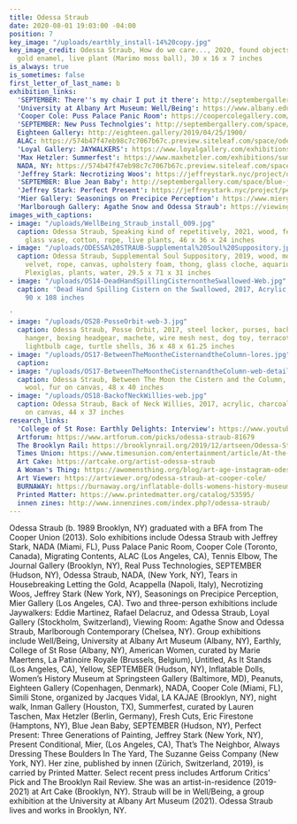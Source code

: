 ```yaml
---
title: Odessa Straub
date: 2020-08-01 19:03:00 -04:00
position: 7
key_image: "/uploads/earthly_install-14%20copy.jpg"
key_image_credit: Odessa Straub, How do we care..., 2020, found objects, vinyl tubing,
  gold enamel, live plant (Marimo moss ball), 30 x 16 x 7 inches
is_always: true
is_sometimes: false
first_letter_of_last_name: b
exhibition_links:
  'SEPTEMBER: There''s my chair I put it there': http://septembergallery.com/space/odessa-straub.html
  'University at Albany Art Museum: Well/Being': https://www.albany.edu/museum/wellbeing/straub.html
  'Cooper Cole: Puss Palace Panic Room': https://coopercolegallery.com/exhibition/2019-odessa-straub-puss-palace-panic-room/
  'SEPTEMBER: New Puss Technolgies': http://septembergallery.com/space/real-puss-technologies.html
  Eighteen Gallery: http://eighteen.gallery/2019/04/25/1900/
  ALAC: https://574b47f47eb98c7c7067b67c.preview.siteleaf.com/space/odessa-straub-at-alac.html
  'Loyal Gallery: JAYWALKERS': https://www.loyalgallery.com/exhibitions/jaywalkers/
  'Max Hetzler: Summerfest': https://www.maxhetzler.com/exhibitions/summerfest-2017-curated-lauren-taschenlouise-bonnet-celeste-dupuy-spencer-aaron-garber-maikovska-oliver-osborne-walter-price-ode/press-en/
  NADA, NY: https://574b47f47eb98c7c7067b67c.preview.siteleaf.com/space/nada.html
  'Jeffrey Stark: Necrotizing Woos': https://jeffreystark.nyc/project/odessa_straub-2/
  'SEPTEMBER: Blue Jean Baby': http://septembergallery.com/space/blue-jean-baby.html
  'Jeffrey Stark: Perfect Present': https://jeffreystark.nyc/project/perfect-present/
  'Mier Gallery: Seasonings on Precipice Perception': https://www.miergallery.com/exhibitions/odessa-straub2
  'Marlborough Gallery: Agathe Snow and Odessa Straub': https://viewingroom.xyz/exhibitions/agathe-snow-and-odessa-straub/
images_with_captions:
- image: "/uploads/WellBeing_Straub_install_009.jpg"
  caption: Odessa Straub, Speaking kind of repetitively, 2021, wood, felt, silk velvet,
    glass vase, cotton, rope, live plants, 46 x 36 x 24 inches
- image: "/uploads/ODESSA%20STRAUB-Supplemental%20Soul%20Suppository.jpg"
  caption: Odessa Straub, Supplemental Soul Suppository, 2019, wood, mohair, silk
    velvet, rope, canvas, upholstery foam, thong, glass cloche, aquarium substrate,
    Plexiglas, plants, water, 29.5 x 71 x 31 inches
- image: "/uploads/OS14-DeadHandSpillingCisternontheSwallowed-Web.jpg"
  caption: 'Dead Hand Spilling Cistern on the Swallowed, 2017, Acrylic, dye, enamel,
    90 x 108 inches

'
- image: "/uploads/OS28-PosseOrbit-web-3.jpg"
  caption: Odessa Straub, Posse Orbit, 2017, steel locker, purses, backpack, shoehorn,
    hanger, boxing headgear, machete, wire mesh nest, dog toy, terracotta pigeon,
    lightbulb cage, turtle shells, 36 x 48 x 61.25 inches
- image: "/uploads/OS17-BetweenTheMoontheCisternandtheColumn-lores.jpg"
  caption: 
- image: "/uploads/OS17-BetweenTheMoontheCisternandtheColumn-web-detail.jpg"
  caption: Odessa Straub, Between The Moon the Cistern and the Column, 2017, acrylic,
    wool, fur on canvas, 48 x 40 inches
- image: "/uploads/OS18-BackofNeckWillies-web.jpg"
  caption: Odessa Straub, Back of Neck Willies, 2017, acrylic, charcoal and latex
    on canvas, 44 x 37 inches
research_links:
  'College of St Rose: Earthly Delights: Interview': https://www.youtube.com/watch?v=mt3PLtq0GVI
  Artforum: https://www.artforum.com/picks/odessa-straub-81679
  The Brooklyn Rail: https://brooklynrail.org/2019/12/artseen/Odessa-StraubTheres-my-chair-I-put-it-there
  Times Union: https://www.timesunion.com/entertainment/article/At-the-Massry-exhibit-s-art-imitates-life-15913634.php
  Art Cake: https://artcake.org/artist-odessa-straub
  A Woman's Thing: https://awomensthing.org/blog/art-age-instagram-odessa-straub/
  Art Viewer: https://artviewer.org/odessa-straub-at-cooper-cole/
  BURNAWAY: https://burnaway.org/inflatable-dolls-womens-history-museum-at-springsteen-gallery/
  Printed Matter: https://www.printedmatter.org/catalog/53595/
  innen zines: http://www.innenzines.com/index.php?/odessa-straub/
---
```


Odessa Straub (b. 1989 Brooklyn, NY) graduated with a BFA from The Cooper Union (2013). Solo exhibitions include Odessa Straub with Jeffrey Stark, NADA (Miami, FL), Puss Palace Panic Room, Cooper Cole (Toronto, Canada), Migrating Contents, ALAC (Los Angeles, CA), Tennis Elbow, The Journal Gallery (Brooklyn, NY), Real Puss Technologies, SEPTEMBER (Hudson, NY), Odessa Straub, NADA, (New York, NY), Tears in Housebreaking Letting the Gold, Acappella (Napoli, Italy), Necrotizing Woos, Jeffrey Stark (New York, NY), Seasonings on Precipice Perception, Mier Gallery (Los Angeles, CA). Two and three-person exhibitions include Jaywalkers: Eddie Martinez, Rafael Delacruz, and Odessa Straub, Loyal Gallery (Stockholm, Switzerland), Viewing Room: Agathe Snow and Odessa Straub, Marlborough Contemporary (Chelsea, NY). Group exhibitions include Well/Being, University at Albany Art Museum (Albany, NY), Earthly, College of St Rose (Albany, NY), American Women, curated by Marie Maertens, La Patinoire Royale (Brussels, Belgium), Untitled, As It Stands (Los Angeles, CA), Yellow, SEPTEMBER (Hudson, NY), Inflatable Dolls, Women’s History Museum at Springsteen Gallery (Baltimore, MD), Peanuts, Eighteen Gallery (Copenhagen, Denmark), NADA, Cooper Cole (Miami, FL), Simili Stone, organized by Jacques Vidal, LA KAJAE (Brooklyn, NY), night walk, Inman Gallery (Houston, TX), Summerfest, curated by Lauren Taschen, Max Hetzler (Berlin, Germany), Fresh Cuts, Eric Firestone (Hamptons, NY), Blue Jean Baby, SEPTEMBER (Hudson, NY), Perfect Present: Three Generations of Painting, Jeffrey Stark (New York, NY), Present Conditional, Mier, (Los Angeles, CA), That’s The Neighbor, Always Dressing These Boulders In The Yard, The Suzanne Geiss Company (New York, NY). Her zine, published by innen (Zürich, Switzerland, 2019), is carried by Printed Matter. Select recent press includes Artforum Critics' Pick and The Brooklyn Rail Review. She was an artist-in-residence (2019-2021) at Art Cake (Brooklyn, NY). Straub will be in Well/Being, a group exhibition at the University at Albany Art Museum (2021). Odessa Straub lives and works in Brooklyn, NY.